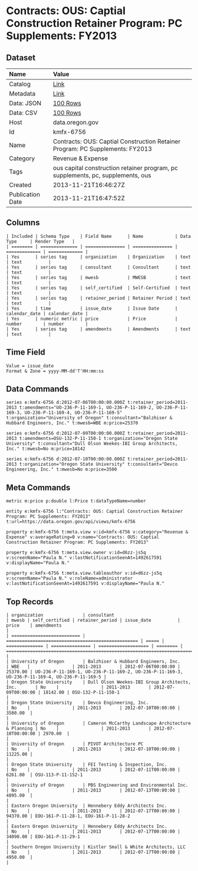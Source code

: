 # Contracts: OUS: Captial Construction Retainer Program: PC Supplements: FY2013

## Dataset

| Name | Value |
| :--- | :---- |
| Catalog | [Link](https://catalog.data.gov/dataset/contracts-ous-captial-construction-retainer-program-pc-supplements-fy2013-82ad2) |
| Metadata | [Link](https://data.oregon.gov/api/views/kmfx-6756) |
| Data: JSON | [100 Rows](https://data.oregon.gov/api/views/kmfx-6756/rows.json?max_rows=100) |
| Data: CSV | [100 Rows](https://data.oregon.gov/api/views/kmfx-6756/rows.csv?max_rows=100) |
| Host | data.oregon.gov |
| Id | kmfx-6756 |
| Name | Contracts: OUS: Captial Construction Retainer Program: PC Supplements: FY2013 |
| Category | Revenue & Expense |
| Tags | ous capital construction retainer program, pc supplements, pc, supplements, ous |
| Created | 2013-11-21T16:46:27Z |
| Publication Date | 2013-11-21T16:47:52Z |

## Columns

```ls
| Included | Schema Type    | Field Name      | Name            | Data Type     | Render Type   |
| ======== | ============== | =============== | =============== | ============= | ============= |
| Yes      | series tag     | organization    | Organization    | text          | text          |
| Yes      | series tag     | consultant      | Consultant      | text          | text          |
| Yes      | series tag     | mwesb           | MWESB           | text          | text          |
| Yes      | series tag     | self_certified  | Self-Certified  | text          | text          |
| Yes      | series tag     | retainer_period | Retainer Period | text          | text          |
| Yes      | time           | issue_date      | Issue Date      | calendar_date | calendar_date |
| Yes      | numeric metric | price           | Price           | number        | number        |
| Yes      | series tag     | amendments      | Amendments      | text          | text          |
```

## Time Field

```ls
Value = issue_date
Format & Zone = yyyy-MM-dd'T'HH:mm:ss
```

## Data Commands

```ls
series e:kmfx-6756 d:2012-07-06T00:00:00.000Z t:retainer_period=2011-2013 t:amendments="UO-236-P-11-169-1, UO-236-P-11-169-2, UO-236-P-11-169-3, UO-236-P-11-169-4, UO-236-P-11-169-5" t:organization="University of Oregon" t:consultant="Balzhiser & Hubbard Engineers, Inc." t:mwesb=WBE m:price=25370

series e:kmfx-6756 d:2012-07-09T00:00:00.000Z t:retainer_period=2011-2013 t:amendments=OSU-132-P-11-150-1 t:organization="Oregon State University" t:consultant="Dull Olson Weekes-IBI Group Architects, Inc." t:mwesb=No m:price=18142

series e:kmfx-6756 d:2012-07-10T00:00:00.000Z t:retainer_period=2011-2013 t:organization="Oregon State University" t:consultant="Devco Engineering, Inc." t:mwesb=No m:price=3500
```

## Meta Commands

```ls
metric m:price p:double l:Price t:dataTypeName=number

entity e:kmfx-6756 l:"Contracts: OUS: Captial Construction Retainer Program: PC Supplements: FY2013" t:url=https://data.oregon.gov/api/views/kmfx-6756

property e:kmfx-6756 t:meta.view v:id=kmfx-6756 v:category="Revenue & Expense" v:averageRating=0 v:name="Contracts: OUS: Captial Construction Retainer Program: PC Supplements: FY2013"

property e:kmfx-6756 t:meta.view.owner v:id=d6zz-js5q v:screenName="Paula N." v:lastNotificationSeenAt=1492617591 v:displayName="Paula N."

property e:kmfx-6756 t:meta.view.tableauthor v:id=d6zz-js5q v:screenName="Paula N." v:roleName=administrator v:lastNotificationSeenAt=1492617591 v:displayName="Paula N."
```

## Top Records

```ls
| organization               | consultant                                         | mwesb | self_certified | retainer_period | issue_date          | price    | amendments                                                                                    | 
| ========================== | ================================================== | ===== | ============== | =============== | =================== | ======== | ============================================================================================= | 
| University of Oregon       | Balzhiser & Hubbard Engineers, Inc.                | WBE   |                | 2011-2013       | 2012-07-06T00:00:00 | 25370.00 | UO-236-P-11-169-1, UO-236-P-11-169-2, UO-236-P-11-169-3, UO-236-P-11-169-4, UO-236-P-11-169-5 | 
| Oregon State University    | Dull Olson Weekes-IBI Group Architects, Inc.       | No    |                | 2011-2013       | 2012-07-09T00:00:00 | 18142.00 | OSU-132-P-11-150-1                                                                            | 
| Oregon State University    | Devco Engineering, Inc.                            | No    |                | 2011-2013       | 2012-07-10T00:00:00 | 3500.00  |                                                                                               | 
| University of Oregon       | Cameron McCarthy Landscape Architecture & Planning | No    |                | 2011-2013       | 2012-07-10T00:00:00 | 2970.00  |                                                                                               | 
| University of Oregon       | PIVOT Architecture PC                              | No    |                | 2011-2013       | 2012-07-10T00:00:00 | 11225.00 |                                                                                               | 
| Oregon State University    | FEI Testing & Inspection, Inc.                     | No    |                | 2011-2013       | 2012-07-11T00:00:00 | 6261.00  | OSU-113-P-11-152-1                                                                            | 
| University of Oregon       | PBS Engineering and Environmental Inc.             | No    |                | 2011-2013       | 2012-07-13T00:00:00 | 4895.00  |                                                                                               | 
| Eastern Oregon University  | Hennebery Eddy Architects Inc.                     | No    |                | 2011-2013       | 2012-07-17T00:00:00 | 94370.00 | EOU-161-P-11-28-1, EOU-161-P-11-28-2                                                          | 
| Eastern Oregon University  | Hennebery Eddy Architects Inc.                     | No    |                | 2011-2013       | 2012-07-17T00:00:00 | 34090.00 | EOU-161-P-11-29-1                                                                             | 
| Southern Oregon University | Kistler Small & White Architects, LLC              | No    |                | 2011-2013       | 2012-07-17T00:00:00 | 4950.00  |                                                                                               | 
```